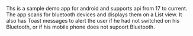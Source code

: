 Ths is a sample demo app for android and supports api from 17 to current.
The app scans for bluetooth devices and displays them on a List view.
It also has Toast messages to alert the user if he had not switched on his Bluetooth, or if his mobile phone does not supoort Bluetooth.


